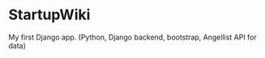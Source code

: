 StartupWiki
===========

My first Django app. (Python, Django backend, bootstrap, Angellist API for data)
